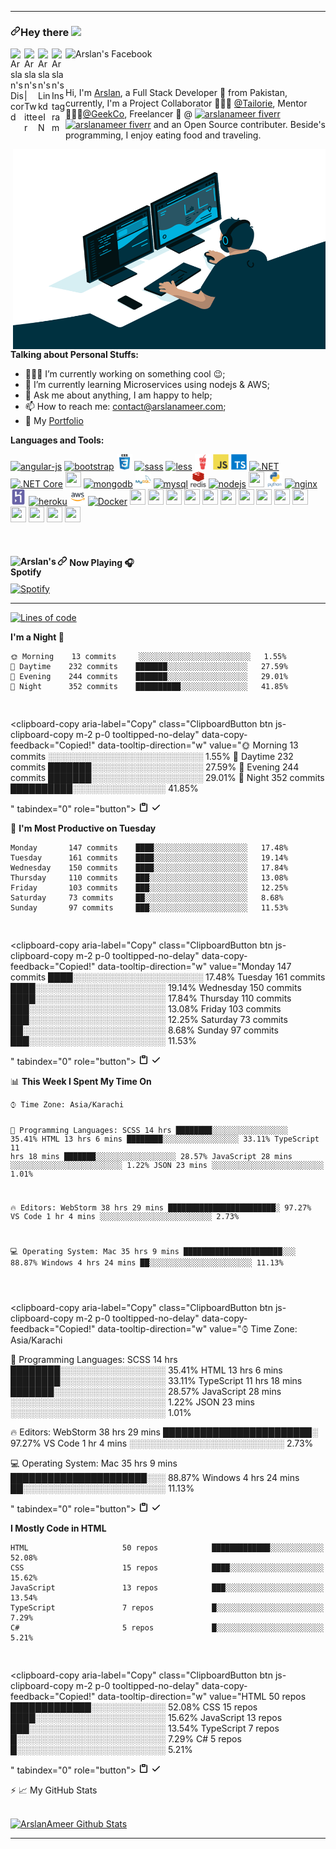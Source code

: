 <article class="markdown-body entry-content container-lg f5" itemprop="text"><hr>
<h3><a id="user-content-hey-there-" class="anchor" aria-hidden="true" href="#hey-there-"><svg class="octicon octicon-link" viewBox="0 0 16 16" version="1.1" width="16" height="16" aria-hidden="true"><path fill-rule="evenodd" d="M7.775 3.275a.75.75 0 001.06 1.06l1.25-1.25a2 2 0 112.83 2.83l-2.5 2.5a2 2 0 01-2.83 0 .75.75 0 00-1.06 1.06 3.5 3.5 0 004.95 0l2.5-2.5a3.5 3.5 0 00-4.95-4.95l-1.25 1.25zm-4.69 9.64a2 2 0 010-2.83l2.5-2.5a2 2 0 012.83 0 .75.75 0 001.06-1.06 3.5 3.5 0 00-4.95 0l-2.5 2.5a3.5 3.5 0 004.95 4.95l1.25-1.25a.75.75 0 00-1.06-1.06l-1.25 1.25a2 2 0 01-2.83 0z"></path></svg></a>Hey there <a target="_blank" rel="noopener noreferrer" href="https://camo.githubusercontent.com/e8e7b06ecf583bc040eb60e44eb5b8e0ecc5421320a92929ce21522dbc34c891/68747470733a2f2f6d656469612e67697068792e636f6d2f6d656469612f6876524a434c467a6361737252346961377a2f67697068792e676966"><img src="https://camo.githubusercontent.com/e8e7b06ecf583bc040eb60e44eb5b8e0ecc5421320a92929ce21522dbc34c891/68747470733a2f2f6d656469612e67697068792e636f6d2f6d656469612f6876524a434c467a6361737252346961377a2f67697068792e676966" data-canonical-src="https://media.giphy.com/media/hvRJCLFzcasrR4ia7z/giphy.gif" style="max-width:100%;" width="25px"></a></h3>
<a href="https://discord.gg/ArslanAmeer#5079" rel="nofollow">
  <img alt="Arslan's Discord" src="https://camo.githubusercontent.com/4f184b5aa1835025ef04cc34d1d5bc03e847d6d3faa45ea4cfd99a9019906e60/68747470733a2f2f63646e2e776f726c64766563746f726c6f676f2e636f6d2f6c6f676f732f646973636f72642e737667" data-canonical-src="https://cdn.worldvectorlogo.com/logos/discord.svg" style="max-width:100%;" width="22px" align="left">
</a>
<a href="https://twitter.com/ThELeGenD_Says" rel="nofollow">
  <img alt="Arslan's | Twitter" src="https://camo.githubusercontent.com/dd0aefa318bd12b68ffa1c949dd23c063bf7ad6bcce73001840fc9bd06677a4a/68747470733a2f2f7777772e666c617469636f6e2e636f6d2f7376672f7374617469632f69636f6e732f7376672f3733332f3733333537392e737667" data-canonical-src="https://www.flaticon.com/svg/static/icons/svg/733/733579.svg" style="max-width:100%;" width="22px" align="left">
</a>
<a href="https://www.linkedin.com/in/arslanameer/" rel="nofollow">
  <img alt="Arslan's LinkdeIN" src="https://camo.githubusercontent.com/82ab6b41b25758ca65942c3c2adb86622cf01a43a8011005c29cbd69089854a6/68747470733a2f2f63646e2e776f726c64766563746f726c6f676f2e636f6d2f6c6f676f732f6c696e6b6564696e2d69636f6e2d322e737667" data-canonical-src="https://cdn.worldvectorlogo.com/logos/linkedin-icon-2.svg" style="max-width:100%;" width="22px" align="left">
</a>
<a href="https://www.instagram.com/lk2712/" rel="nofollow">
  <img alt="Arslan's Instagram" src="https://camo.githubusercontent.com/109bcb0100d5976bf67c74b72eeda3a21d5067b44f1bdf5ba3495cbc68693d8d/68747470733a2f2f63646e2e776f726c64766563746f726c6f676f2e636f6d2f6c6f676f732f696e7374616772616d2d322d312e737667" data-canonical-src="https://cdn.worldvectorlogo.com/logos/instagram-2-1.svg" style="max-width:100%;" width="22px" align="left">
</a>
<a href="https://www.facebook.com/arslanameer2712" rel="nofollow">
  <img alt="Arslan's Facebook" src="https://camo.githubusercontent.com/ec8df04fbad3d845960b42df66a0e124d18701fed0cfcbdc16d4f3260ff592a2/68747470733a2f2f63646e2e776f726c64766563746f726c6f676f2e636f6d2f6c6f676f732f66616365626f6f6b2d322e737667" data-canonical-src="https://cdn.worldvectorlogo.com/logos/facebook-2.svg" style="max-width:100%;" height="22px" align="left">
</a>
<p><a target="_blank" rel="noopener noreferrer" href="https://camo.githubusercontent.com/d05ba74447262bae1b6de3103f90f1080dfdd237a5d8b82a13440925910ca3a5/68747470733a2f2f76697369746f722d62616467652e676c697463682e6d652f62616467653f706167655f69643d4172736c616e416d6565722e4172736c616e416d656572"><img src="https://camo.githubusercontent.com/d05ba74447262bae1b6de3103f90f1080dfdd237a5d8b82a13440925910ca3a5/68747470733a2f2f76697369746f722d62616467652e676c697463682e6d652f62616467653f706167655f69643d4172736c616e416d6565722e4172736c616e416d656572" alt="" data-canonical-src="https://visitor-badge.glitch.me/badge?page_id=ArslanAmeer.ArslanAmeer" style="max-width:100%;"></a></p>
<br>
<p>Hi, I'm <a href="/ArslanAmeer/ArslanAmeer/blob/master/www.arslanameer.com">Arslan</a>, a Full Stack Developer <g-emoji class="g-emoji" alias="rocket" fallback-src="https://github.githubassets.com/images/icons/emoji/unicode/1f680.png">🚀</g-emoji> from Pakistan, currently, I'm a Project Collaborator 🙍🏽‍♂️ <a href="https://github.com/Tailorie">@Tailorie</a>, Mentor 👨🏽‍💼<a href="https://github.com/Geeky-Coder-Co">@GeekCo</a>, Freelancer <g-emoji class="g-emoji" alias="busts_in_silhouette" fallback-src="https://github.githubassets.com/images/icons/emoji/unicode/1f465.png">👥</g-emoji> @ <a target="_blank" rel="noopener noreferrer" href="https://camo.githubusercontent.com/98f97faaa2d82a6dd464c493b6dbf1338b99f94e9665a0ed3fc542eb8b1f4eb9/68747470733a2f2f63646e2e776f726c64766563746f726c6f676f2e636f6d2f6c6f676f732f6669766572722d312e737667"><img src="https://camo.githubusercontent.com/98f97faaa2d82a6dd464c493b6dbf1338b99f94e9665a0ed3fc542eb8b1f4eb9/68747470733a2f2f63646e2e776f726c64766563746f726c6f676f2e636f6d2f6c6f676f732f6669766572722d312e737667" alt="arslanameer fiverr" data-canonical-src="https://cdn.worldvectorlogo.com/logos/fiverr-1.svg" style="max-width:100%;" width="16" height="16"></a> <a target="_blank" rel="noopener noreferrer" href="https://camo.githubusercontent.com/341f1b610618e7460024bddd8bb2df5e6aa91e9c0a67bba4d064d9a3264db6a9/68747470733a2f2f63646e2e776f726c64766563746f726c6f676f2e636f6d2f6c6f676f732f7570776f726b2d312e737667"><img src="https://camo.githubusercontent.com/341f1b610618e7460024bddd8bb2df5e6aa91e9c0a67bba4d064d9a3264db6a9/68747470733a2f2f63646e2e776f726c64766563746f726c6f676f2e636f6d2f6c6f676f732f7570776f726b2d312e737667" alt="arslanameer fiverr" data-canonical-src="https://cdn.worldvectorlogo.com/logos/upwork-1.svg" style="max-width:100%;" width="16" height="16"></a> and an Open Source contributer. Beside's programming, I enjoy eating food and traveling.</p>
  <p><a target="_blank" rel="noopener noreferrer" href="https://github.com/ArslanAmeer/ArslanAmeer/blob/master/assets/arslan-coding.gif"><img alt="GIF" src="https://github.com/ArslanAmeer/ArslanAmeer/raw/master/assets/arslan-coding.gif" style="max-width:100%;" width="500" height="320" align="right"></a></p>
<p><strong>Talking about Personal Stuffs:</strong></p>
<ul>
<li>👨🏽‍💻 I’m currently working on something cool <g-emoji class="g-emoji" alias="wink" fallback-src="https://github.githubassets.com/images/icons/emoji/unicode/1f609.png">😉</g-emoji>;</li>
<li><g-emoji class="g-emoji" alias="seedling" fallback-src="https://github.githubassets.com/images/icons/emoji/unicode/1f331.png">🌱</g-emoji> I’m currently learning Microservices using nodejs &amp; AWS;</li>
<li><g-emoji class="g-emoji" alias="speech_balloon" fallback-src="https://github.githubassets.com/images/icons/emoji/unicode/1f4ac.png">💬</g-emoji> Ask me about anything, I am happy to help;</li>
<li><g-emoji class="g-emoji" alias="mailbox" fallback-src="https://github.githubassets.com/images/icons/emoji/unicode/1f4eb.png">📫</g-emoji> How to reach me: <a href="/ArslanAmeer/ArslanAmeer/blob/master/contact@arslanameer.com">contact@arslanameer.com</a>;</li>
<li><g-emoji class="g-emoji" alias="memo" fallback-src="https://github.githubassets.com/images/icons/emoji/unicode/1f4dd.png">📝</g-emoji> My <a href="https://www.arslanameer.com/" rel="nofollow">Portfolio</a></li>
</ul>
<p><strong>Languages and Tools:</strong></p>
<p align="left">
<a target="_blank" rel="noopener noreferrer" href="https://camo.githubusercontent.com/7c13fdface93e1306539cc852afead55a6ffe7bb02c0c0f6d2d48e493536819c/68747470733a2f2f63646e2e776f726c64766563746f726c6f676f2e636f6d2f6c6f676f732f616e67756c61722d69636f6e2d312e737667"><img src="https://camo.githubusercontent.com/7c13fdface93e1306539cc852afead55a6ffe7bb02c0c0f6d2d48e493536819c/68747470733a2f2f63646e2e776f726c64766563746f726c6f676f2e636f6d2f6c6f676f732f616e67756c61722d69636f6e2d312e737667" alt="angular-js" data-canonical-src="https://cdn.worldvectorlogo.com/logos/angular-icon-1.svg" style="max-width:100%;" width="25" height="25"></a>
<a target="_blank" rel="noopener noreferrer" href="https://camo.githubusercontent.com/70ea199263787f23ad0f1feaf0c265d3baeb4286dd7089aa56ece4f73ee99f94/68747470733a2f2f63646e2e776f726c64766563746f726c6f676f2e636f6d2f6c6f676f732f626f6f7473747261702d352d312e737667"><img src="https://camo.githubusercontent.com/70ea199263787f23ad0f1feaf0c265d3baeb4286dd7089aa56ece4f73ee99f94/68747470733a2f2f63646e2e776f726c64766563746f726c6f676f2e636f6d2f6c6f676f732f626f6f7473747261702d352d312e737667" alt="bootstrap" data-canonical-src="https://cdn.worldvectorlogo.com/logos/bootstrap-5-1.svg" style="max-width:100%;" width="25" height="25"></a>
<a target="_blank" rel="noopener noreferrer" href="https://raw.githubusercontent.com/devicons/devicon/master/icons/css3/css3-original-wordmark.svg"><img src="https://raw.githubusercontent.com/devicons/devicon/master/icons/css3/css3-original-wordmark.svg" alt="css3" style="max-width:100%;" width="25" height="25"></a>
<a target="_blank" rel="noopener noreferrer" href="https://camo.githubusercontent.com/c62587319b96bf76bc1af4d51c0483b1a6b42fb3372694eee64413cea61b7b2f/68747470733a2f2f63646e2e776f726c64766563746f726c6f676f2e636f6d2f6c6f676f732f736173732d312e737667"><img src="https://camo.githubusercontent.com/c62587319b96bf76bc1af4d51c0483b1a6b42fb3372694eee64413cea61b7b2f/68747470733a2f2f63646e2e776f726c64766563746f726c6f676f2e636f6d2f6c6f676f732f736173732d312e737667" alt="sass" data-canonical-src="https://cdn.worldvectorlogo.com/logos/sass-1.svg" style="max-width:100%;" width="25" height="25"></a>
<a target="_blank" rel="noopener noreferrer" href="https://camo.githubusercontent.com/8f9e5622c9eaf20c943b2b2e677cd51b419093dbaaaa377d83d63e15cc024e53/68747470733a2f2f63646e2e776f726c64766563746f726c6f676f2e636f6d2f6c6f676f732f6c6573732e737667"><img src="https://camo.githubusercontent.com/8f9e5622c9eaf20c943b2b2e677cd51b419093dbaaaa377d83d63e15cc024e53/68747470733a2f2f63646e2e776f726c64766563746f726c6f676f2e636f6d2f6c6f676f732f6c6573732e737667" alt="less" data-canonical-src="https://cdn.worldvectorlogo.com/logos/less.svg" style="max-width:100%;" width="25" height="25"></a>
<a target="_blank" rel="noopener noreferrer" href="https://raw.githubusercontent.com/devicons/devicon/master/icons/gulp/gulp-plain.svg"><img src="https://raw.githubusercontent.com/devicons/devicon/master/icons/gulp/gulp-plain.svg" alt="gulp" style="max-width:100%;" width="25" height="25"></a>
<a target="_blank" rel="noopener noreferrer" href="https://raw.githubusercontent.com/devicons/devicon/master/icons/javascript/javascript-original.svg"><img src="https://raw.githubusercontent.com/devicons/devicon/master/icons/javascript/javascript-original.svg" alt="javascript" style="max-width:100%;" width="25" height="25"></a>
<a target="_blank" rel="noopener noreferrer" href="https://raw.githubusercontent.com/devicons/devicon/master/icons/typescript/typescript-original.svg"><img src="https://raw.githubusercontent.com/devicons/devicon/master/icons/typescript/typescript-original.svg" alt="typescript" style="max-width:100%;" width="25" height="25"></a>
<a target="_blank" rel="noopener noreferrer" href="https://camo.githubusercontent.com/f283f4a1c87ced7aad208eaa1d239488e7971752ca9e5d01bd629526a204b2bf/68747470733a2f2f64657669636f6e732e6769746875622e696f2f64657669636f6e2f64657669636f6e2e6769742f69636f6e732f646f742d6e65742f646f742d6e65742d6f726967696e616c2d776f72646d61726b2e737667"><img src="https://camo.githubusercontent.com/f283f4a1c87ced7aad208eaa1d239488e7971752ca9e5d01bd629526a204b2bf/68747470733a2f2f64657669636f6e732e6769746875622e696f2f64657669636f6e2f64657669636f6e2e6769742f69636f6e732f646f742d6e65742f646f742d6e65742d6f726967696e616c2d776f72646d61726b2e737667" alt=".NET" data-canonical-src="https://devicons.github.io/devicon/devicon.git/icons/dot-net/dot-net-original-wordmark.svg" style="max-width:100%;" width="25" height="25"></a>
<a target="_blank" rel="noopener noreferrer" href="https://camo.githubusercontent.com/1ebc4839f974cf0d75ac2237cf5f7fde78ac3433bb817a50ed355bcf0868e466/68747470733a2f2f63646e2e776f726c64766563746f726c6f676f2e636f6d2f6c6f676f732f646f742d6e65742d636f72652d372e737667"><img src="https://camo.githubusercontent.com/1ebc4839f974cf0d75ac2237cf5f7fde78ac3433bb817a50ed355bcf0868e466/68747470733a2f2f63646e2e776f726c64766563746f726c6f676f2e636f6d2f6c6f676f732f646f742d6e65742d636f72652d372e737667" alt=".NET Core" data-canonical-src="https://cdn.worldvectorlogo.com/logos/dot-net-core-7.svg" style="max-width:100%;" width="25" height="25"></a>
<a target="_blank" rel="noopener noreferrer" href="https://camo.githubusercontent.com/29e705dcac8d111d67e72cab2037b3d7a5a8dc63ca9291a7a3f226baccb07f28/68747470733a2f2f63646e2e776f726c64766563746f726c6f676f2e636f6d2f6c6f676f732f6e6f64656a732d69636f6e2e737667"><img src="https://camo.githubusercontent.com/29e705dcac8d111d67e72cab2037b3d7a5a8dc63ca9291a7a3f226baccb07f28/68747470733a2f2f63646e2e776f726c64766563746f726c6f676f2e636f6d2f6c6f676f732f6e6f64656a732d69636f6e2e737667" data-canonical-src="https://cdn.worldvectorlogo.com/logos/nodejs-icon.svg" style="max-width:100%;" width="25" height="25"></a>
<a target="_blank" rel="noopener noreferrer" href="https://camo.githubusercontent.com/b0fcfcb580697509d7937934635ab4b2ba39bb4245491928c29cf91948815950/68747470733a2f2f63646e2e776f726c64766563746f726c6f676f2e636f6d2f6c6f676f732f6d6f6e676f64622e737667"><img src="https://camo.githubusercontent.com/b0fcfcb580697509d7937934635ab4b2ba39bb4245491928c29cf91948815950/68747470733a2f2f63646e2e776f726c64766563746f726c6f676f2e636f6d2f6c6f676f732f6d6f6e676f64622e737667" alt="mongodb" data-canonical-src="https://cdn.worldvectorlogo.com/logos/mongodb.svg" style="max-width:100%;" width="25" height="25"></a>
<a target="_blank" rel="noopener noreferrer" href="https://raw.githubusercontent.com/devicons/devicon/master/icons/mysql/mysql-original-wordmark.svg"><img src="https://raw.githubusercontent.com/devicons/devicon/master/icons/mysql/mysql-original-wordmark.svg" alt="mysql" style="max-width:100%;" width="25" height="25"></a>
<a target="_blank" rel="noopener noreferrer" href="https://camo.githubusercontent.com/e9e8ba3c588b2f1a178862325e4aaef5ff5a07762d3673a9fbce12ec16b8b019/68747470733a2f2f62616e6e6572322e636c65616e706e672e636f6d2f32303138303831372f6373792f6b697373706e672d6d6963726f736f66742d73716c2d7365727665722d6d6963726f736f66742d636f72706f726174696f6e2d73716c2d7365722d35623736363365336364323536352e353933393735333031353334343835343735383430332e6a7067"><img src="https://camo.githubusercontent.com/e9e8ba3c588b2f1a178862325e4aaef5ff5a07762d3673a9fbce12ec16b8b019/68747470733a2f2f62616e6e6572322e636c65616e706e672e636f6d2f32303138303831372f6373792f6b697373706e672d6d6963726f736f66742d73716c2d7365727665722d6d6963726f736f66742d636f72706f726174696f6e2d73716c2d7365722d35623736363365336364323536352e353933393735333031353334343835343735383430332e6a7067" alt="mysql" data-canonical-src="https://banner2.cleanpng.com/20180817/csy/kisspng-microsoft-sql-server-microsoft-corporation-sql-ser-5b7663e3cd2565.5939753015344854758403.jpg" style="max-width:100%;" width="25" height="25"></a>
<a target="_blank" rel="noopener noreferrer" href="https://raw.githubusercontent.com/devicons/devicon/master/icons/redis/redis-original-wordmark.svg"><img src="https://raw.githubusercontent.com/devicons/devicon/master/icons/redis/redis-original-wordmark.svg" alt="redis" style="max-width:100%;" width="25" height="25"></a>
<a target="_blank" rel="noopener noreferrer" href="https://camo.githubusercontent.com/01d46ef9dff07a9f1065752ec48c5870b71ce9f013741766486ab0c432787fc8/68747470733a2f2f63646e2e776f726c64766563746f726c6f676f2e636f6d2f6c6f676f732f6e6f64656a732d312e737667"><img src="https://camo.githubusercontent.com/01d46ef9dff07a9f1065752ec48c5870b71ce9f013741766486ab0c432787fc8/68747470733a2f2f63646e2e776f726c64766563746f726c6f676f2e636f6d2f6c6f676f732f6e6f64656a732d312e737667" alt="nodejs" data-canonical-src="https://cdn.worldvectorlogo.com/logos/nodejs-1.svg" style="max-width:100%;" width="25" height="25"></a>
<a target="_blank" rel="noopener noreferrer" href="https://camo.githubusercontent.com/7ee2d7f3965036b872a3f281cc82b86f67720e61cf07031e383d0359043094af/68747470733a2f2f63646e2e776f726c64766563746f726c6f676f2e636f6d2f6c6f676f732f632e737667"><img src="https://camo.githubusercontent.com/7ee2d7f3965036b872a3f281cc82b86f67720e61cf07031e383d0359043094af/68747470733a2f2f63646e2e776f726c64766563746f726c6f676f2e636f6d2f6c6f676f732f632e737667" data-canonical-src="https://cdn.worldvectorlogo.com/logos/c.svg" style="max-width:100%;" width="25" height="25"></a>
<a target="_blank" rel="noopener noreferrer" href="https://raw.githubusercontent.com/devicons/devicon/master/icons/python/python-original-wordmark.svg"><img src="https://raw.githubusercontent.com/devicons/devicon/master/icons/python/python-original-wordmark.svg" alt="python" style="max-width:100%;" width="25" height="25"></a>
<a target="_blank" rel="noopener noreferrer" href="https://camo.githubusercontent.com/80bbab72bff8e0ade9f982123d57c1affbfee9e290b8fa1b7f034155c7a46a41/68747470733a2f2f63646e2e776f726c64766563746f726c6f676f2e636f6d2f6c6f676f732f6e67696e782d312e737667"><img src="https://camo.githubusercontent.com/80bbab72bff8e0ade9f982123d57c1affbfee9e290b8fa1b7f034155c7a46a41/68747470733a2f2f63646e2e776f726c64766563746f726c6f676f2e636f6d2f6c6f676f732f6e67696e782d312e737667" alt="nginx" data-canonical-src="https://cdn.worldvectorlogo.com/logos/nginx-1.svg" style="max-width:100%;" width="25" height="25"></a>
<a target="_blank" rel="noopener noreferrer" href="https://raw.githubusercontent.com/devicons/devicon/master/icons/heroku/heroku-plain.svg"><img src="https://raw.githubusercontent.com/devicons/devicon/master/icons/heroku/heroku-plain.svg" alt="heroku" style="max-width:100%;" width="25" height="25"></a>
<a target="_blank" rel="noopener noreferrer" href="https://camo.githubusercontent.com/c0dcbacafbbc6c238505b7ae96e659354557d6b4ae7865ae2c356eeb241efc4d/68747470733a2f2f63646e2e776f726c64766563746f726c6f676f2e636f6d2f6c6f676f732f6e65746c6966792e737667"><img src="https://camo.githubusercontent.com/c0dcbacafbbc6c238505b7ae96e659354557d6b4ae7865ae2c356eeb241efc4d/68747470733a2f2f63646e2e776f726c64766563746f726c6f676f2e636f6d2f6c6f676f732f6e65746c6966792e737667" alt="heroku" data-canonical-src="https://cdn.worldvectorlogo.com/logos/netlify.svg" style="max-width:100%;" width="25" height="25"></a>
<a target="_blank" rel="noopener noreferrer" href="https://raw.githubusercontent.com/github/explore/80688e429a7d4ef2fca1e82350fe8e3517d3494d/topics/aws/aws.png"><img src="https://raw.githubusercontent.com/github/explore/80688e429a7d4ef2fca1e82350fe8e3517d3494d/topics/aws/aws.png" alt="aws" style="max-width:100%;" width="25" height="25"></a>
<a target="_blank" rel="noopener noreferrer" href="https://camo.githubusercontent.com/e82da0bf915a6b7afce478f81d3a8c602d7d80a987871821c2a319ef1af589cf/68747470733a2f2f63646e2e776f726c64766563746f726c6f676f2e636f6d2f6c6f676f732f646f636b65722e737667"><img src="https://camo.githubusercontent.com/e82da0bf915a6b7afce478f81d3a8c602d7d80a987871821c2a319ef1af589cf/68747470733a2f2f63646e2e776f726c64766563746f726c6f676f2e636f6d2f6c6f676f732f646f636b65722e737667" alt="Docker" data-canonical-src="https://cdn.worldvectorlogo.com/logos/docker.svg" style="max-width:100%;" width="25" height="25"></a>
<a target="_blank" rel="noopener noreferrer" href="https://camo.githubusercontent.com/9b233185d549848e633ec3913cfcd0cec80e5df1ca20f018949db98bf042af3e/68747470733a2f2f63646e2e776f726c64766563746f726c6f676f2e636f6d2f6c6f676f732f6769742d69636f6e2e737667"><img src="https://camo.githubusercontent.com/9b233185d549848e633ec3913cfcd0cec80e5df1ca20f018949db98bf042af3e/68747470733a2f2f63646e2e776f726c64766563746f726c6f676f2e636f6d2f6c6f676f732f6769742d69636f6e2e737667" data-canonical-src="https://cdn.worldvectorlogo.com/logos/git-icon.svg" style="max-width:100%;" width="25" height="25"></a>
<a target="_blank" rel="noopener noreferrer" href="https://camo.githubusercontent.com/a5250003f0ece551274fad65be4e05e282f2a02f56346ee3cdb29b2590034528/68747470733a2f2f63646e2e776f726c64766563746f726c6f676f2e636f6d2f6c6f676f732f70686f746f73686f702d63632d362e737667"><img src="https://camo.githubusercontent.com/a5250003f0ece551274fad65be4e05e282f2a02f56346ee3cdb29b2590034528/68747470733a2f2f63646e2e776f726c64766563746f726c6f676f2e636f6d2f6c6f676f732f70686f746f73686f702d63632d362e737667" data-canonical-src="https://cdn.worldvectorlogo.com/logos/photoshop-cc-6.svg" style="max-width:100%;" width="25" height="25"></a>
  <a target="_blank" rel="noopener noreferrer" href="https://camo.githubusercontent.com/c9d9324a9835aebd16b9713a055705e3c78ecca592e29b80f908ced4558be860/68747470733a2f2f63646e2e776f726c64766563746f726c6f676f2e636f6d2f6c6f676f732f61646f62652d696c6c7573747261746f722d63632e737667"><img src="https://camo.githubusercontent.com/c9d9324a9835aebd16b9713a055705e3c78ecca592e29b80f908ced4558be860/68747470733a2f2f63646e2e776f726c64766563746f726c6f676f2e636f6d2f6c6f676f732f61646f62652d696c6c7573747261746f722d63632e737667" data-canonical-src="https://cdn.worldvectorlogo.com/logos/adobe-illustrator-cc.svg" style="max-width:100%;" width="25" height="25"></a>
  <a target="_blank" rel="noopener noreferrer" href="https://camo.githubusercontent.com/c205ecbe12500177d102169d97bc1c17c545155fdf5ec78c08d54ac53e5b38c1/68747470733a2f2f63646e2e776f726c64766563746f726c6f676f2e636f6d2f6c6f676f732f61646f62652d78642e737667"><img src="https://camo.githubusercontent.com/c205ecbe12500177d102169d97bc1c17c545155fdf5ec78c08d54ac53e5b38c1/68747470733a2f2f63646e2e776f726c64766563746f726c6f676f2e636f6d2f6c6f676f732f61646f62652d78642e737667" data-canonical-src="https://cdn.worldvectorlogo.com/logos/adobe-xd.svg" style="max-width:100%;" width="25" height="25"></a>
  <a target="_blank" rel="noopener noreferrer" href="https://camo.githubusercontent.com/257121ec48204275ae9fc913a2e2c017104e59fdd3c66b211fcbe731fde22353/68747470733a2f2f63646e2e776f726c64766563746f726c6f676f2e636f6d2f6c6f676f732f696e766973696f6e2e737667"><img src="https://camo.githubusercontent.com/257121ec48204275ae9fc913a2e2c017104e59fdd3c66b211fcbe731fde22353/68747470733a2f2f63646e2e776f726c64766563746f726c6f676f2e636f6d2f6c6f676f732f696e766973696f6e2e737667" data-canonical-src="https://cdn.worldvectorlogo.com/logos/invision.svg" style="max-width:100%;" width="25" height="25"></a>
  <a target="_blank" rel="noopener noreferrer" href="https://camo.githubusercontent.com/9f105d17211202e728af348707328453142d60e9d22d96e40fd9c8f1923142e6/68747470733a2f2f63646e2e776f726c64766563746f726c6f676f2e636f6d2f6c6f676f732f6a6972612d312e737667"><img src="https://camo.githubusercontent.com/9f105d17211202e728af348707328453142d60e9d22d96e40fd9c8f1923142e6/68747470733a2f2f63646e2e776f726c64766563746f726c6f676f2e636f6d2f6c6f676f732f6a6972612d312e737667" data-canonical-src="https://cdn.worldvectorlogo.com/logos/jira-1.svg" style="max-width:100%;" width="25" height="25"></a>
  <a target="_blank" rel="noopener noreferrer" href="https://camo.githubusercontent.com/5e0da7b65969bef24ad55efca748cea0c3485d3591c0ece54612e30eb8d35455/68747470733a2f2f63646e2e776f726c64766563746f726c6f676f2e636f6d2f6c6f676f732f7472656c6c6f2e737667"><img src="https://camo.githubusercontent.com/5e0da7b65969bef24ad55efca748cea0c3485d3591c0ece54612e30eb8d35455/68747470733a2f2f63646e2e776f726c64766563746f726c6f676f2e636f6d2f6c6f676f732f7472656c6c6f2e737667" data-canonical-src="https://cdn.worldvectorlogo.com/logos/trello.svg" style="max-width:100%;" width="25" height="25"></a>
  <a target="_blank" rel="noopener noreferrer" href="https://camo.githubusercontent.com/6ef5b9ab48e506b686160b72ef7b122590d4b0f9866ba2287ca0e9d6959839f3/68747470733a2f2f63646e2e776f726c64766563746f726c6f676f2e636f6d2f6c6f676f732f76697375616c2d73747564696f2d323031332e737667"><img src="https://camo.githubusercontent.com/6ef5b9ab48e506b686160b72ef7b122590d4b0f9866ba2287ca0e9d6959839f3/68747470733a2f2f63646e2e776f726c64766563746f726c6f676f2e636f6d2f6c6f676f732f76697375616c2d73747564696f2d323031332e737667" data-canonical-src="https://cdn.worldvectorlogo.com/logos/visual-studio-2013.svg" style="max-width:100%;" width="25" height="25"></a>
  <a target="_blank" rel="noopener noreferrer" href="https://camo.githubusercontent.com/8a548853e47c197d0a5060cc229862cc58d05b7330a69f108ae1124f96346024/68747470733a2f2f63646e2e776f726c64766563746f726c6f676f2e636f6d2f6c6f676f732f76697375616c2d73747564696f2d636f64652e737667"><img src="https://camo.githubusercontent.com/8a548853e47c197d0a5060cc229862cc58d05b7330a69f108ae1124f96346024/68747470733a2f2f63646e2e776f726c64766563746f726c6f676f2e636f6d2f6c6f676f732f76697375616c2d73747564696f2d636f64652e737667" data-canonical-src="https://cdn.worldvectorlogo.com/logos/visual-studio-code.svg" style="max-width:100%;" width="25" height="25"></a>
  <a target="_blank" rel="noopener noreferrer" href="https://camo.githubusercontent.com/b50693805b3668631497dc63b1f214a0f24ede413222fb6cd328d1b9d27de35c/68747470733a2f2f63646e2e776f726c64766563746f726c6f676f2e636f6d2f6c6f676f732f77656273746f726d2d69636f6e2e737667"><img src="https://camo.githubusercontent.com/b50693805b3668631497dc63b1f214a0f24ede413222fb6cd328d1b9d27de35c/68747470733a2f2f63646e2e776f726c64766563746f726c6f676f2e636f6d2f6c6f676f732f77656273746f726d2d69636f6e2e737667" data-canonical-src="https://cdn.worldvectorlogo.com/logos/webstorm-icon.svg" style="max-width:100%;" width="25" height="25"></a>
  <a target="_blank" rel="noopener noreferrer" href="https://camo.githubusercontent.com/db166ef8b85621705eb0978cc46c4dddd799c4607a052681892d9688a330b540/68747470733a2f2f63646e2e776f726c64766563746f726c6f676f2e636f6d2f6c6f676f732f726573686172706572632d69636f6e2e737667"><img src="https://camo.githubusercontent.com/db166ef8b85621705eb0978cc46c4dddd799c4607a052681892d9688a330b540/68747470733a2f2f63646e2e776f726c64766563746f726c6f676f2e636f6d2f6c6f676f732f726573686172706572632d69636f6e2e737667" data-canonical-src="https://cdn.worldvectorlogo.com/logos/resharperc-icon.svg" style="max-width:100%;" width="25" height="25"></a>
  <a target="_blank" rel="noopener noreferrer" href="https://camo.githubusercontent.com/20c8f348891317b83c6d02e53b18a0dba10afa1b6bb8441e9861259efc1f11ea/68747470733a2f2f63646e2e776f726c64766563746f726c6f676f2e636f6d2f6c6f676f732f6769746875622d69636f6e2e737667"><img src="https://camo.githubusercontent.com/20c8f348891317b83c6d02e53b18a0dba10afa1b6bb8441e9861259efc1f11ea/68747470733a2f2f63646e2e776f726c64766563746f726c6f676f2e636f6d2f6c6f676f732f6769746875622d69636f6e2e737667" data-canonical-src="https://cdn.worldvectorlogo.com/logos/github-icon.svg" style="max-width:100%;" width="25" height="25"></a>
  <a target="_blank" rel="noopener noreferrer" href="https://camo.githubusercontent.com/dc2b17387c6ccca8a9a81e3cd2da380c154f85e94d9bf2b5245f4242f1365fa8/68747470733a2f2f63646e2e776f726c64766563746f726c6f676f2e636f6d2f6c6f676f732f6269746275636b65742d69636f6e2e737667"><img src="https://camo.githubusercontent.com/dc2b17387c6ccca8a9a81e3cd2da380c154f85e94d9bf2b5245f4242f1365fa8/68747470733a2f2f63646e2e776f726c64766563746f726c6f676f2e636f6d2f6c6f676f732f6269746275636b65742d69636f6e2e737667" data-canonical-src="https://cdn.worldvectorlogo.com/logos/bitbucket-icon.svg" style="max-width:100%;" width="25" height="25"></a>
  <a target="_blank" rel="noopener noreferrer" href="https://camo.githubusercontent.com/0daf4fb765a92f5a75d59ecf87481a4aaa3adfc975f5dd38db478223e2601a8c/68747470733a2f2f63646e2e776f726c64766563746f726c6f676f2e636f6d2f6c6f676f732f6769746c61622e737667"><img src="https://camo.githubusercontent.com/0daf4fb765a92f5a75d59ecf87481a4aaa3adfc975f5dd38db478223e2601a8c/68747470733a2f2f63646e2e776f726c64766563746f726c6f676f2e636f6d2f6c6f676f732f6769746c61622e737667" data-canonical-src="https://cdn.worldvectorlogo.com/logos/gitlab.svg" style="max-width:100%;" width="25" height="25"></a>
</p>
<br>
<h4><a id="user-content--now-playing-" class="anchor" aria-hidden="true" href="#-now-playing-"><svg class="octicon octicon-link" viewBox="0 0 16 16" version="1.1" width="16" height="16" aria-hidden="true"><path fill-rule="evenodd" d="M7.775 3.275a.75.75 0 001.06 1.06l1.25-1.25a2 2 0 112.83 2.83l-2.5 2.5a2 2 0 01-2.83 0 .75.75 0 00-1.06 1.06 3.5 3.5 0 004.95 0l2.5-2.5a3.5 3.5 0 00-4.95-4.95l-1.25 1.25zm-4.69 9.64a2 2 0 010-2.83l2.5-2.5a2 2 0 012.83 0 .75.75 0 001.06-1.06 3.5 3.5 0 00-4.95 0l-2.5 2.5a3.5 3.5 0 004.95 4.95l1.25-1.25a.75.75 0 00-1.06-1.06l-1.25 1.25a2 2 0 01-2.83 0z"></path></svg></a><a target="_blank" rel="noopener noreferrer" href="https://camo.githubusercontent.com/6c2a51d6fdf8b4da509096c73d6dbd9d29e848157716b35a281d676ae81dce39/68747470733a2f2f63646e2e776f726c64766563746f726c6f676f2e636f6d2f6c6f676f732f73706f746966792d6c6f676f2d776974682d746578742d312e737667"><img alt="Arslan's Spotify" src="https://camo.githubusercontent.com/6c2a51d6fdf8b4da509096c73d6dbd9d29e848157716b35a281d676ae81dce39/68747470733a2f2f63646e2e776f726c64766563746f726c6f676f2e636f6d2f6c6f676f732f73706f746966792d6c6f676f2d776974682d746578742d312e737667" data-canonical-src="https://cdn.worldvectorlogo.com/logos/spotify-logo-with-text-1.svg" style="max-width:100%;" width="75px" align="left"></a> Now Playing <g-emoji class="g-emoji" alias="headphones" fallback-src="https://github.githubassets.com/images/icons/emoji/unicode/1f3a7.png">🎧</g-emoji></h4>
<p><a href="https://open.spotify.com/user/mqjqw4pv2745llonloqsqlijc?si=wlRAdEdEQ5aPabN4e_KJXQ" rel="nofollow"><img src="https://camo.githubusercontent.com/efcc9905af8cecd42757817638dbd1f9519b3a0f12ef6337daf7d6a9f12e2d76/68747470733a2f2f73706f746966792d706c61792e6172736c616e616d6565722e76657263656c2e6170702f6170692f73706f74696679" alt="Spotify" data-canonical-src="https://spotify-play.arslanameer.vercel.app/api/spotify" style="max-width:100%;"></a></p>
<hr>

<p><a target="_blank" rel="noopener noreferrer" href="https://camo.githubusercontent.com/e053192609ca6843fe5c039f464928dbe5d16966519bf0630328dc5fed0902db/68747470733a2f2f696d672e736869656c64732e696f2f62616467652f46726f6d25323048656c6c6f253230576f726c642532304925323776652532305772697474656e2d312e392532306d696c6c696f6e2532306c696e65732532306f66253230636f64652d626c7565"><img src="https://camo.githubusercontent.com/e053192609ca6843fe5c039f464928dbe5d16966519bf0630328dc5fed0902db/68747470733a2f2f696d672e736869656c64732e696f2f62616467652f46726f6d25323048656c6c6f253230576f726c642532304925323776652532305772697474656e2d312e392532306d696c6c696f6e2532306c696e65732532306f66253230636f64652d626c7565" alt="Lines of code" data-canonical-src="https://img.shields.io/badge/From%20Hello%20World%20I%27ve%20Written-1.9%20million%20lines%20of%20code-blue" style="max-width:100%;"></a></p>
<p><strong>I'm a Night <g-emoji class="g-emoji" alias="owl" fallback-src="https://github.githubassets.com/images/icons/emoji/unicode/1f989.png">🦉</g-emoji></strong></p>
<div class="snippet-clipboard-content position-relative"><pre lang="text"><code>🌞 Morning    13 commits     ░░░░░░░░░░░░░░░░░░░░░░░░░   1.55% 
🌆 Daytime    232 commits    ███████░░░░░░░░░░░░░░░░░░   27.59% 
🌃 Evening    244 commits    ███████░░░░░░░░░░░░░░░░░░   29.01% 
🌙 Night      352 commits    ██████████░░░░░░░░░░░░░░░   41.85%

</code></pre><div class="zeroclipboard-container position-absolute right-0 top-0">
    <clipboard-copy aria-label="Copy" class="ClipboardButton btn js-clipboard-copy m-2 p-0 tooltipped-no-delay" data-copy-feedback="Copied!" data-tooltip-direction="w" value="🌞 Morning    13 commits     ░░░░░░░░░░░░░░░░░░░░░░░░░   1.55% 
🌆 Daytime    232 commits    ███████░░░░░░░░░░░░░░░░░░   27.59% 
🌃 Evening    244 commits    ███████░░░░░░░░░░░░░░░░░░   29.01% 
🌙 Night      352 commits    ██████████░░░░░░░░░░░░░░░   41.85%

" tabindex="0" role="button">
      <svg aria-hidden="true" viewBox="0 0 16 16" version="1.1" data-view-component="true" height="16" width="16" class="octicon octicon-clippy js-clipboard-clippy-icon m-2">
    <path fill-rule="evenodd" d="M5.75 1a.75.75 0 00-.75.75v3c0 .414.336.75.75.75h4.5a.75.75 0 00.75-.75v-3a.75.75 0 00-.75-.75h-4.5zm.75 3V2.5h3V4h-3zm-2.874-.467a.75.75 0 00-.752-1.298A1.75 1.75 0 002 3.75v9.5c0 .966.784 1.75 1.75 1.75h8.5A1.75 1.75 0 0014 13.25v-9.5a1.75 1.75 0 00-.874-1.515.75.75 0 10-.752 1.298.25.25 0 01.126.217v9.5a.25.25 0 01-.25.25h-8.5a.25.25 0 01-.25-.25v-9.5a.25.25 0 01.126-.217z"></path>
</svg>
      <svg aria-hidden="true" viewBox="0 0 16 16" version="1.1" data-view-component="true" height="16" width="16" class="octicon octicon-check js-clipboard-check-icon color-text-success d-none m-2">
    <path fill-rule="evenodd" d="M13.78 4.22a.75.75 0 010 1.06l-7.25 7.25a.75.75 0 01-1.06 0L2.22 9.28a.75.75 0 011.06-1.06L6 10.94l6.72-6.72a.75.75 0 011.06 0z"></path>
</svg>
    </clipboard-copy>
  </div></div>
<p><g-emoji class="g-emoji" alias="date" fallback-src="https://github.githubassets.com/images/icons/emoji/unicode/1f4c5.png">📅</g-emoji> <strong>I'm Most Productive on Tuesday</strong></p>
<div class="snippet-clipboard-content position-relative"><pre lang="text"><code>Monday       147 commits    ████░░░░░░░░░░░░░░░░░░░░░   17.48% 
Tuesday      161 commits    ████░░░░░░░░░░░░░░░░░░░░░   19.14% 
Wednesday    150 commits    ████░░░░░░░░░░░░░░░░░░░░░   17.84% 
Thursday     110 commits    ███░░░░░░░░░░░░░░░░░░░░░░   13.08% 
Friday       103 commits    ███░░░░░░░░░░░░░░░░░░░░░░   12.25% 
Saturday     73 commits     ██░░░░░░░░░░░░░░░░░░░░░░░   8.68% 
Sunday       97 commits     ███░░░░░░░░░░░░░░░░░░░░░░   11.53%

</code></pre><div class="zeroclipboard-container position-absolute right-0 top-0">
    <clipboard-copy aria-label="Copy" class="ClipboardButton btn js-clipboard-copy m-2 p-0 tooltipped-no-delay" data-copy-feedback="Copied!" data-tooltip-direction="w" value="Monday       147 commits    ████░░░░░░░░░░░░░░░░░░░░░   17.48% 
Tuesday      161 commits    ████░░░░░░░░░░░░░░░░░░░░░   19.14% 
Wednesday    150 commits    ████░░░░░░░░░░░░░░░░░░░░░   17.84% 
Thursday     110 commits    ███░░░░░░░░░░░░░░░░░░░░░░   13.08% 
Friday       103 commits    ███░░░░░░░░░░░░░░░░░░░░░░   12.25% 
Saturday     73 commits     ██░░░░░░░░░░░░░░░░░░░░░░░   8.68% 
Sunday       97 commits     ███░░░░░░░░░░░░░░░░░░░░░░   11.53%

" tabindex="0" role="button">
      <svg aria-hidden="true" viewBox="0 0 16 16" version="1.1" data-view-component="true" height="16" width="16" class="octicon octicon-clippy js-clipboard-clippy-icon m-2">
    <path fill-rule="evenodd" d="M5.75 1a.75.75 0 00-.75.75v3c0 .414.336.75.75.75h4.5a.75.75 0 00.75-.75v-3a.75.75 0 00-.75-.75h-4.5zm.75 3V2.5h3V4h-3zm-2.874-.467a.75.75 0 00-.752-1.298A1.75 1.75 0 002 3.75v9.5c0 .966.784 1.75 1.75 1.75h8.5A1.75 1.75 0 0014 13.25v-9.5a1.75 1.75 0 00-.874-1.515.75.75 0 10-.752 1.298.25.25 0 01.126.217v9.5a.25.25 0 01-.25.25h-8.5a.25.25 0 01-.25-.25v-9.5a.25.25 0 01.126-.217z"></path>
</svg>
      <svg aria-hidden="true" viewBox="0 0 16 16" version="1.1" data-view-component="true" height="16" width="16" class="octicon octicon-check js-clipboard-check-icon color-text-success d-none m-2">
    <path fill-rule="evenodd" d="M13.78 4.22a.75.75 0 010 1.06l-7.25 7.25a.75.75 0 01-1.06 0L2.22 9.28a.75.75 0 011.06-1.06L6 10.94l6.72-6.72a.75.75 0 011.06 0z"></path>
</svg>
    </clipboard-copy>
  </div></div>
<p><g-emoji class="g-emoji" alias="bar_chart" fallback-src="https://github.githubassets.com/images/icons/emoji/unicode/1f4ca.png">📊</g-emoji> <strong>This Week I Spent My Time On</strong></p>
<div class="snippet-clipboard-content position-relative"><pre lang="text"><code>⌚︎ Time Zone: Asia/Karachi

💬 Programming Languages: 
SCSS                     14 hrs              ████████░░░░░░░░░░░░░░░░░   35.41% 
HTML                     13 hrs 6 mins       ████████░░░░░░░░░░░░░░░░░   33.11% 
TypeScript               11 hrs 18 mins      ███████░░░░░░░░░░░░░░░░░░   28.57% 
JavaScript               28 mins             ░░░░░░░░░░░░░░░░░░░░░░░░░   1.22% 
JSON                     23 mins             ░░░░░░░░░░░░░░░░░░░░░░░░░   1.01%

🔥 Editors: 
WebStorm                 38 hrs 29 mins      ████████████████████████░   97.27% 
VS Code                  1 hr 4 mins         ░░░░░░░░░░░░░░░░░░░░░░░░░   2.73%

💻 Operating System: 
Mac                      35 hrs 9 mins       ██████████████████████░░░   88.87% 
Windows                  4 hrs 24 mins       ██░░░░░░░░░░░░░░░░░░░░░░░   11.13%

</code></pre><div class="zeroclipboard-container position-absolute right-0 top-0">
    <clipboard-copy aria-label="Copy" class="ClipboardButton btn js-clipboard-copy m-2 p-0 tooltipped-no-delay" data-copy-feedback="Copied!" data-tooltip-direction="w" value="⌚︎ Time Zone: Asia/Karachi

💬 Programming Languages: 
SCSS                     14 hrs              ████████░░░░░░░░░░░░░░░░░   35.41% 
HTML                     13 hrs 6 mins       ████████░░░░░░░░░░░░░░░░░   33.11% 
TypeScript               11 hrs 18 mins      ███████░░░░░░░░░░░░░░░░░░   28.57% 
JavaScript               28 mins             ░░░░░░░░░░░░░░░░░░░░░░░░░   1.22% 
JSON                     23 mins             ░░░░░░░░░░░░░░░░░░░░░░░░░   1.01%

🔥 Editors: 
WebStorm                 38 hrs 29 mins      ████████████████████████░   97.27% 
VS Code                  1 hr 4 mins         ░░░░░░░░░░░░░░░░░░░░░░░░░   2.73%

💻 Operating System: 
Mac                      35 hrs 9 mins       ██████████████████████░░░   88.87% 
Windows                  4 hrs 24 mins       ██░░░░░░░░░░░░░░░░░░░░░░░   11.13%

" tabindex="0" role="button">
      <svg aria-hidden="true" viewBox="0 0 16 16" version="1.1" data-view-component="true" height="16" width="16" class="octicon octicon-clippy js-clipboard-clippy-icon m-2">
    <path fill-rule="evenodd" d="M5.75 1a.75.75 0 00-.75.75v3c0 .414.336.75.75.75h4.5a.75.75 0 00.75-.75v-3a.75.75 0 00-.75-.75h-4.5zm.75 3V2.5h3V4h-3zm-2.874-.467a.75.75 0 00-.752-1.298A1.75 1.75 0 002 3.75v9.5c0 .966.784 1.75 1.75 1.75h8.5A1.75 1.75 0 0014 13.25v-9.5a1.75 1.75 0 00-.874-1.515.75.75 0 10-.752 1.298.25.25 0 01.126.217v9.5a.25.25 0 01-.25.25h-8.5a.25.25 0 01-.25-.25v-9.5a.25.25 0 01.126-.217z"></path>
</svg>
      <svg aria-hidden="true" viewBox="0 0 16 16" version="1.1" data-view-component="true" height="16" width="16" class="octicon octicon-check js-clipboard-check-icon color-text-success d-none m-2">
    <path fill-rule="evenodd" d="M13.78 4.22a.75.75 0 010 1.06l-7.25 7.25a.75.75 0 01-1.06 0L2.22 9.28a.75.75 0 011.06-1.06L6 10.94l6.72-6.72a.75.75 0 011.06 0z"></path>
</svg>
    </clipboard-copy>
  </div></div>
<p><strong>I Mostly Code in HTML</strong></p>
<div class="snippet-clipboard-content position-relative"><pre lang="text"><code>HTML                     50 repos            █████████████░░░░░░░░░░░░   52.08% 
CSS                      15 repos            ████░░░░░░░░░░░░░░░░░░░░░   15.62% 
JavaScript               13 repos            ███░░░░░░░░░░░░░░░░░░░░░░   13.54% 
TypeScript               7 repos             █░░░░░░░░░░░░░░░░░░░░░░░░   7.29% 
C#                       5 repos             █░░░░░░░░░░░░░░░░░░░░░░░░   5.21%

</code></pre><div class="zeroclipboard-container position-absolute right-0 top-0">
    <clipboard-copy aria-label="Copy" class="ClipboardButton btn js-clipboard-copy m-2 p-0 tooltipped-no-delay" data-copy-feedback="Copied!" data-tooltip-direction="w" value="HTML                     50 repos            █████████████░░░░░░░░░░░░   52.08% 
CSS                      15 repos            ████░░░░░░░░░░░░░░░░░░░░░   15.62% 
JavaScript               13 repos            ███░░░░░░░░░░░░░░░░░░░░░░   13.54% 
TypeScript               7 repos             █░░░░░░░░░░░░░░░░░░░░░░░░   7.29% 
C#                       5 repos             █░░░░░░░░░░░░░░░░░░░░░░░░   5.21%

" tabindex="0" role="button">
      <svg aria-hidden="true" viewBox="0 0 16 16" version="1.1" data-view-component="true" height="16" width="16" class="octicon octicon-clippy js-clipboard-clippy-icon m-2">
    <path fill-rule="evenodd" d="M5.75 1a.75.75 0 00-.75.75v3c0 .414.336.75.75.75h4.5a.75.75 0 00.75-.75v-3a.75.75 0 00-.75-.75h-4.5zm.75 3V2.5h3V4h-3zm-2.874-.467a.75.75 0 00-.752-1.298A1.75 1.75 0 002 3.75v9.5c0 .966.784 1.75 1.75 1.75h8.5A1.75 1.75 0 0014 13.25v-9.5a1.75 1.75 0 00-.874-1.515.75.75 0 10-.752 1.298.25.25 0 01.126.217v9.5a.25.25 0 01-.25.25h-8.5a.25.25 0 01-.25-.25v-9.5a.25.25 0 01.126-.217z"></path>
</svg>
      <svg aria-hidden="true" viewBox="0 0 16 16" version="1.1" data-view-component="true" height="16" width="16" class="octicon octicon-check js-clipboard-check-icon color-text-success d-none m-2">
    <path fill-rule="evenodd" d="M13.78 4.22a.75.75 0 010 1.06l-7.25 7.25a.75.75 0 01-1.06 0L2.22 9.28a.75.75 0 011.06-1.06L6 10.94l6.72-6.72a.75.75 0 011.06 0z"></path>
</svg>
    </clipboard-copy>
  </div></div>




  <summary><g-emoji class="g-emoji" alias="zap" fallback-src="https://github.githubassets.com/images/icons/emoji/unicode/26a1.png">⚡</g-emoji> <g-emoji class="g-emoji" alias="chart_with_upwards_trend" fallback-src="https://github.githubassets.com/images/icons/emoji/unicode/1f4c8.png">📈</g-emoji> My GitHub Stats</summary>
  <br>
  <p align="left"> 
    <a target="_blank" rel="noopener noreferrer" href="https://camo.githubusercontent.com/3552c3c3db0a557c99c199acfaea3cdbf664390302a1ffaf33eb732ca700f841/68747470733a2f2f6769746875622d726561646d652d73746174732e6172736c616e616d6565722e76657263656c2e6170702f2f6170693f757365726e616d653d4172736c616e416d65657226636f756e745f707269766174653d747275652673686f775f69636f6e733d74727565267468656d653d6461726b26686964655f626f726465723d7472756526686964653d636f6e7472696273"><img src="https://camo.githubusercontent.com/3552c3c3db0a557c99c199acfaea3cdbf664390302a1ffaf33eb732ca700f841/68747470733a2f2f6769746875622d726561646d652d73746174732e6172736c616e616d6565722e76657263656c2e6170702f2f6170693f757365726e616d653d4172736c616e416d65657226636f756e745f707269766174653d747275652673686f775f69636f6e733d74727565267468656d653d6461726b26686964655f626f726465723d7472756526686964653d636f6e7472696273" alt="ArslanAmeer Github Stats" data-canonical-src="https://github-readme-stats.arslanameer.vercel.app//api?username=ArslanAmeer&amp;count_private=true&amp;show_icons=true&amp;theme=dark&amp;hide_border=true&amp;hide=contribs" style="max-width:100%;"></a>
    </p>
<hr>
</article>
